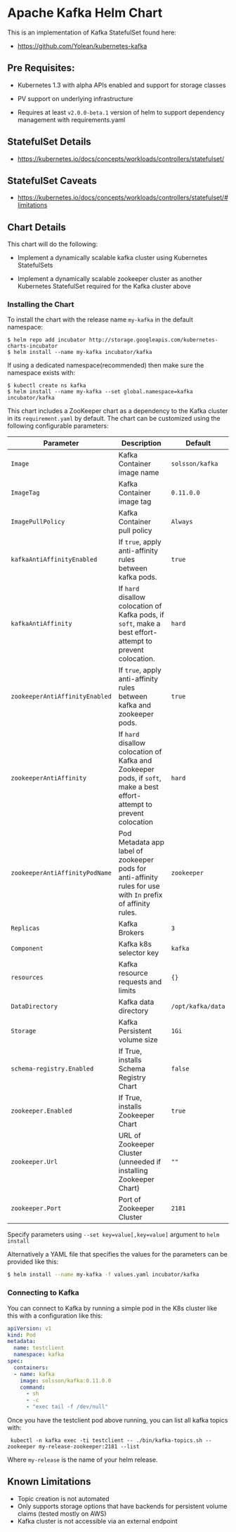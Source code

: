 # Apache Kafka Helm Chart

This is an implementation of Kafka StatefulSet found here:

 * https://github.com/Yolean/kubernetes-kafka

## Pre Requisites:

* Kubernetes 1.3 with alpha APIs enabled and support for storage classes

* PV support on underlying infrastructure

* Requires at least `v2.0.0-beta.1` version of helm to support
  dependency management with requirements.yaml

## StatefulSet Details

* https://kubernetes.io/docs/concepts/workloads/controllers/statefulset/

## StatefulSet Caveats

* https://kubernetes.io/docs/concepts/workloads/controllers/statefulset/#limitations

## Chart Details

This chart will do the following:

* Implement a dynamically scalable kafka cluster using Kubernetes StatefulSets

* Implement a dynamically scalable zookeeper cluster as another Kubernetes StatefulSet required for the Kafka cluster above

### Installing the Chart

To install the chart with the release name `my-kafka` in the default
namespace:

```
$ helm repo add incubator http://storage.googleapis.com/kubernetes-charts-incubator
$ helm install --name my-kafka incubator/kafka
```

If using a dedicated namespace(recommended) then make sure the namespace
exists with:

```
$ kubectl create ns kafka
$ helm install --name my-kafka --set global.namespace=kafka incubator/kafka
```

This chart includes a ZooKeeper chart as a dependency to the Kafka
cluster in its `requirement.yaml` by default. The chart can be customized using the
following configurable parameters:

| Parameter                      | Description                                                                                                            | Default                                                    |
| ------------------------------ | ---------------------------------------------------------------------------------------------------------------------- | ---------------------------------------------------------- |
| `Image`                        | Kafka Container image name                                                                                             | `solsson/kafka`                                            |
| `ImageTag`                     | Kafka Container image tag                                                                                              | `0.11.0.0`                                                 |
| `ImagePullPolicy`              | Kafka Container pull policy                                                                                            | `Always`                                                   |
| `kafkaAntiAffinityEnabled`     | If `true`, apply anti-affinity rules between kafka pods.                                                               | `true`                                                     |
| `kafkaAntiAffinity`            | If `hard` disallow colocation of Kafka pods, if `soft`, make a best effort-attempt to prevent colocation.              | `hard`                                                     |
| `zookeeperAntiAffinityEnabled` | If `true`, apply anti-affinity rules between kafka and zookeeper pods.                                                 | `true`                                                     |
| `zookeeperAntiAffinity`        | If `hard` disallow colocation of Kafka and Zookeeper pods, if `soft`, make a best effort-attempt to prevent colocation | `hard`                                                     |
| `zookeeperAntiAffinityPodName` | Pod Metadata app label of zookeeper pods for anti-affinity rules for use with `In` prefix of affinity rules.           | `zookeeper`                                                |
| `Replicas`                     | Kafka Brokers                                                                                                          | `3`                                                        |
| `Component`                    | Kafka k8s selector key                                                                                                 | `kafka`                                                    |
| `resources`                    | Kafka resource requests and limits                                                                                     | `{}`                                                       |
| `DataDirectory`                | Kafka data directory                                                                                                   | `/opt/kafka/data`                                          |
| `Storage`                      | Kafka Persistent volume size                                                                                           | `1Gi`                                                      |
| `schema-registry.Enabled`      | If True, installs Schema Registry Chart                                                                                | `false`                                                    |
| `zookeeper.Enabled`            | If True, installs Zookeeper Chart                                                                                      | `true`                                                     |
| `zookeeper.Url`                | URL of Zookeeper Cluster (unneeded if installing Zookeeper Chart)                                                      | `""`                                                       |
| `zookeeper.Port`               | Port of Zookeeper Cluster                                                                                              | `2181`                                                     |

Specify parameters using `--set key=value[,key=value]` argument to `helm install`

Alternatively a YAML file that specifies the values for the parameters can be provided like this:

```bash
$ helm install --name my-kafka -f values.yaml incubator/kafka
```

### Connecting to Kafka

You can connect to Kafka by running a simple pod in the K8s cluster like this with a configuration like this:

```yaml
apiVersion: v1
kind: Pod
metadata:
  name: testclient
  namespace: kafka
spec:
  containers:
  - name: kafka
    image: solsson/kafka:0.11.0.0
    command:
      - sh
      - -c
      - "exec tail -f /dev/null"
```

Once you have the testclient pod above running, you can list all kafka
topics with:

` kubectl -n kafka exec -ti testclient -- ./bin/kafka-topics.sh --zookeeper
my-release-zookeeper:2181 --list`

Where `my-release` is the name of your helm release.

## Known Limitations

* Topic creation is not automated
* Only supports storage options that have backends for persistent volume claims (tested mostly on AWS)
* Kafka cluster is not accessible via an external endpoint
